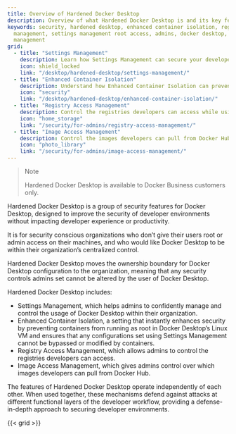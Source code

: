 ```yaml
---
title: Overview of Hardened Docker Desktop
description: Overview of what Hardened Docker Desktop is and its key features
keywords: security, hardened desktop, enhanced container isolation, registry access
  management, settings management root access, admins, docker desktop, image access
  management
grid:
  - title: "Settings Management"
    description: Learn how Settings Management can secure your developers' workflows.
    icon: shield_locked
    link: "/desktop/hardened-desktop/settings-management/"
  - title: "Enhanced Container Isolation"
    description: Understand how Enhanced Container Isolation can prevent container attacks.
    icon: "security"
    link: "/desktop/hardened-desktop/enhanced-container-isolation/"
  - title: "Registry Access Management"
    description: Control the registries developers can access while using Docker Desktop.
    icon: "home_storage"
    link: "/security/for-admins/registry-access-management/"
  - title: "Image Access Management"
    description: Control the images developers can pull from Docker Hub.
    icon: "photo_library"
    link: "/security/for-admins/image-access-management/"
---
```


>Note
>
>Hardened Docker Desktop is available to Docker Business customers only.

Hardened Docker Desktop is a group of security features for Docker Desktop, designed to improve the security of developer environments without impacting developer experience or productivity.

It is for security conscious organizations who don’t give their users root or admin access on their machines, and who would like Docker Desktop to be within their organization’s centralized control.

Hardened Docker Desktop moves the ownership boundary for Docker Desktop configuration to the organization, meaning that any security controls admins set cannot be altered by the user of Docker Desktop.

Hardened Docker Desktop includes:
- Settings Management, which helps admins to confidently manage and control the usage of Docker Desktop within their organization.
- Enhanced Container Isolation, a setting that instantly enhances security by preventing containers from running as root in Docker Desktop’s Linux VM and ensures that any configurations set using Settings Management cannot be bypassed or modified by containers.
- Registry Access Management, which allows admins to control the registries developers can access.
- Image Access Management, which gives admins control over which images developers can pull from Docker Hub.

The features of Hardened Docker Desktop operate independently of each other. When used together, these mechanisms defend against attacks at different functional layers of the developer workflow, providing a defense-in-depth approach to securing developer environments.

{{< grid >}}
